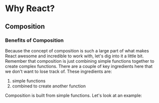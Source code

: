 # Why React?

## Composition
### Benefits of Composition
Because the concept of composition is such a large part of what makes React awesome and incredible to work with, let's dig into it a little bit. Remember that composition is just combining simple functions together to create complex functions. 
There are a couple of key ingredients here that we don't want to lose track of. These ingredients are:
1. simple functions
2. combined to create another function

Composition is built from simple functions. Let's look at an example:

	
